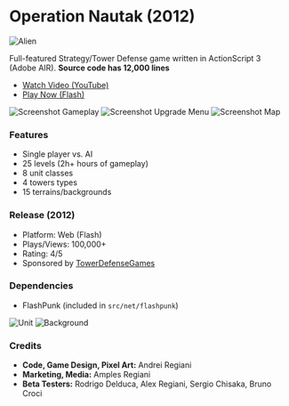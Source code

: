 # Operation Nautak (2012)
![Alien](https://regiani.xyz/images/projects/operation-nautak/alien.png)

Full-featured Strategy/Tower Defense game written in ActionScript 3 (Adobe AIR).
**Source code has 12,000 lines**

* [Watch Video (YouTube)](https://www.youtube.com/watch?v=W6P_XtsfSA4)
* [Play Now (Flash)](http://www.playtowerdefensegames.com/games/1319/play.html)

![Screenshot Gameplay](https://regiani.xyz/images/projects/n-1.png)
![Screenshot Upgrade Menu](https://regiani.xyz/images/projects/n-2.png)
![Screenshot Map](https://regiani.xyz/images/projects/n-3.png)


### Features
* Single player vs. AI
* 25 levels (2h+ hours of gameplay)
* 8 unit classes
* 4 towers types
* 15 terrains/backgrounds


### Release (2012)
* Platform: Web (Flash)
* Plays/Views: 100,000+
* Rating: 4/5
* Sponsored by [TowerDefenseGames](http://www.playtowerdefensegames.com)


### Dependencies
* FlashPunk (included in `src/net/flashpunk`)

![Unit](https://regiani.xyz/images/projects/operation-nautak/unit.png)
![Background](https://regiani.xyz/images/projects/operation-nautak/terrain.png)


### Credits
* **Code, Game Design, Pixel Art:** Andrei Regiani
* **Marketing, Media:** Amples Regiani
* **Beta Testers:** Rodrigo Delduca, Alex Regiani, Sergio Chisaka, Bruno Croci
